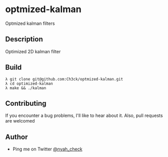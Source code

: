 # optmized-kalman
Optmized kalman filters

## Description
Optimized 2D kalman filter 


## Build
```
λ git clone git@github.com:Ch3ck/optmized-kalman.git
λ cd optimized-kalman
λ make && ./kalman
```

## Contributing
If you encounter a bug problems, I'll like to hear about it. Also, pull requests are welcomed

## Author
- Ping me on Twitter [@nyah_check](https://twitter.com/nyah_check)
